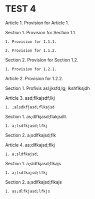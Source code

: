 # TEST 4

Article 1. Provision for Article 1.

  Section 1. Provision for Section 1.1.

    1. Provision for 1.1.1.

    2. Provision for 1.1.2.

  Section 2. Provision for Section 1.2.

    1. Provision for 1.2.1.

Article 2. Provision for 1.2.2.

  Section 1. Profivis asl;jksfd;lg; lkshflksjdh

Article 3. asd;flkajsdf;lkj

    1. ;alsdkfjasd;flkajsd

  Section 1. as;dlfkjasd;flakjsdll.

    1. a;lsdfkjasd;lfkj

  Section 2. a;sdlfkajsd;flk

Article 4. as;dlfkajsd;flkj

    1. a;sldfkajsd;

  Section 1. a;sldfkjasd;flkajs

    1. a;lsdfkajsd;lfkj

  Section 2. a;sdlfkajsd;flkajs

    1. as;dlfkjasd;lfkjs

